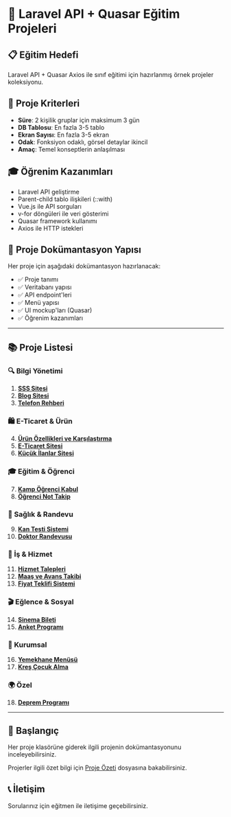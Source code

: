 # 🎯 Laravel API + Quasar Eğitim Projeleri

## 📋 Eğitim Hedefi

Laravel API + Quasar Axios ile sınıf eğitimi için hazırlanmış örnek projeler koleksiyonu.

## 🎯 Proje Kriterleri

- **Süre**: 2 kişilik gruplar için maksimum 3 gün
- **DB Tablosu**: En fazla 3-5 tablo
- **Ekran Sayısı**: En fazla 3-5 ekran
- **Odak**: Fonksiyon odaklı, görsel detaylar ikincil
- **Amaç**: Temel konseptlerin anlaşılması

## 🎓 Öğrenim Kazanımları

- Laravel API geliştirme
- Parent-child tablo ilişkileri (::with)
- Vue.js ile API sorguları
- v-for döngüleri ile veri gösterimi
- Quasar framework kullanımı
- Axios ile HTTP istekleri

## 📁 Proje Dokümantasyon Yapısı

Her proje için aşağıdaki dokümantasyon hazırlanacak:

- ✅ Proje tanımı
- ✅ Veritabanı yapısı
- ✅ API endpoint'leri
- ✅ Menü yapısı
- ✅ UI mockup'ları (Quasar)
- ✅ Öğrenim kazanımları

---

## 📚 Proje Listesi

### 🔍 Bilgi Yönetimi

1. **[SSS Sitesi](./01-sss-sitesi/)**
2. **[Blog Sitesi](./04-blog-sitesi/)**
3. **[Telefon Rehberi](./09-telefon-rehberi/)**

### 🛍️ E-Ticaret & Ürün

4. **[Ürün Özellikleri ve Karşılaştırma](./02-urun-karsilastirma/)**
5. **[E-Ticaret Sitesi](./15-e-ticaret/)**
6. **[Küçük İlanlar Sitesi](./13-kucuk-ilanlar/)**

### 🎓 Eğitim & Öğrenci

7. **[Kamp Öğrenci Kabul](./03-kamp-ogrenci-kabul/)**
8. **[Öğrenci Not Takip](./16-ogrenci-not-takip/)**

### 🏥 Sağlık & Randevu

9. **[Kan Testi Sistemi](./05-kan-testi/)**
10. **[Doktor Randevusu](./10-doktor-randevu/)**

### 🏢 İş & Hizmet

11. **[Hizmet Talepleri](./07-hizmet-talepleri/)**
12. **[Maaş ve Avans Takibi](./14-maas-avans/)**
13. **[Fiyat Teklifi Sistemi](./17-fiyat-teklifi/)**

### 🎬 Eğlence & Sosyal

14. **[Sinema Bileti](./11-sinema-bileti/)**
15. **[Anket Programı](./12-anket-programi/)**

### 🏢 Kurumsal

16. **[Yemekhane Menüsü](./08-yemekhane-menu/)**
17. **[Kreş Çocuk Alma](./18-kres-cocuk-alma/)**

### 🌍 Özel

18. **[Deprem Programı](./06-deprem-programi/)**

---

## 🚀 Başlangıç

Her proje klasörüne giderek ilgili projenin dokümantasyonunu inceleyebilirsiniz.

Projerler ilgili özet bilgi için [Proje Özeti](./PROJE-OZETI.md) dosyasına bakabilirsiniz.

## 📞 İletişim

Sorularınız için eğitmen ile iletişime geçebilirsiniz.
